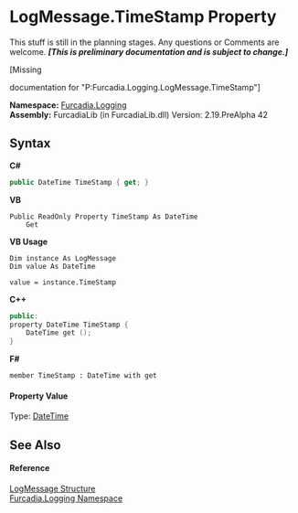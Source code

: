 # LogMessage.TimeStamp Property 
This stuff is still in the planning stages. Any questions or Comments are welcome. _**\[This is preliminary documentation and is subject to change.\]**_

\[Missing <summary> documentation for "P:Furcadia.Logging.LogMessage.TimeStamp"\]

**Namespace:**&nbsp;<a href="N_Furcadia_Logging">Furcadia.Logging</a><br />**Assembly:**&nbsp;FurcadiaLib (in FurcadiaLib.dll) Version: 2.19.PreAlpha 42

## Syntax

**C#**<br />
``` C#
public DateTime TimeStamp { get; }
```

**VB**<br />
``` VB
Public ReadOnly Property TimeStamp As DateTime
	Get
```

**VB Usage**<br />
``` VB Usage
Dim instance As LogMessage
Dim value As DateTime

value = instance.TimeStamp

```

**C++**<br />
``` C++
public:
property DateTime TimeStamp {
	DateTime get ();
}
```

**F#**<br />
``` F#
member TimeStamp : DateTime with get

```


#### Property Value
Type: <a href="http://msdn2.microsoft.com/en-us/library/03ybds8y" target="_blank">DateTime</a>

## See Also


#### Reference
<a href="T_Furcadia_Logging_LogMessage">LogMessage Structure</a><br /><a href="N_Furcadia_Logging">Furcadia.Logging Namespace</a><br />